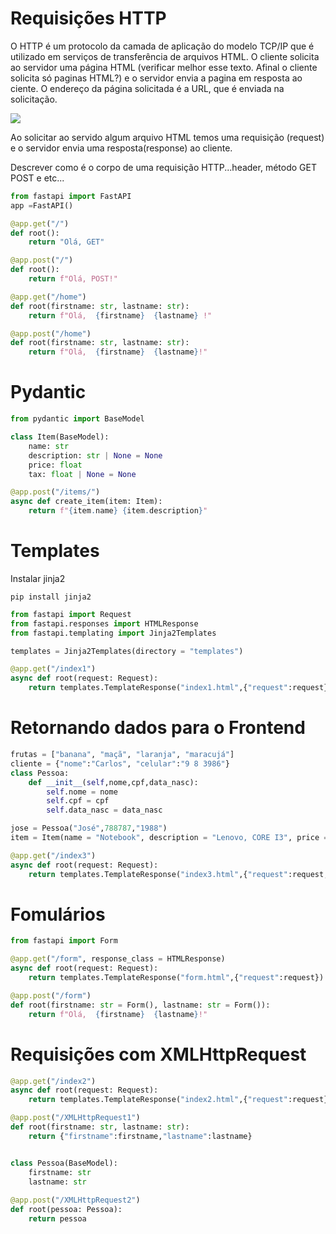 # Requisições HTTP

O HTTP é um protocolo da camada de aplicação do modelo TCP/IP que é utilizado em serviços de transferência de arquivos HTML. O cliente solicita ao servidor uma página HTML (verificar melhor esse texto. Afinal o cliente solicita só paginas HTML?) e o servidor envia a pagina em resposta ao ciente. O endereço da página solicitada é a URL, que é enviada na solicitação. 

<img src="https://materiais.imd.ufrn.br/materialV2/assets/imagens/sistemas-de-conectividade/sistemas_conectividade_a06_2016_Aula_06_Modelos_Comunicacao_Redes_Figura_02.jpg"/>

Ao solicitar ao servido algum arquivo HTML temos uma requisição (request) e o servidor envia uma resposta(response) ao cliente.

Descrever como é o corpo de uma requisição HTTP...header, método GET POST e etc...


~~~python
from fastapi import FastAPI
app =FastAPI()

@app.get("/")
def root():
    return "Olá, GET"

@app.post("/")
def root():
    return f"Olá, POST!"
~~~



~~~python
@app.get("/home")
def root(firstname: str, lastname: str):
    return f"Olá,  {firstname}  {lastname} !"

@app.post("/home")
def root(firstname: str, lastname: str):
    return f"Olá,  {firstname}  {lastname}!"
~~~


# Pydantic

~~~python
from pydantic import BaseModel

class Item(BaseModel):
    name: str
    description: str | None = None
    price: float
    tax: float | None = None

@app.post("/items/")
async def create_item(item: Item):
    return f"{item.name} {item.description}"

~~~

# Templates
Instalar jinja2   

`pip install jinja2`

~~~python
from fastapi import Request
from fastapi.responses import HTMLResponse
from fastapi.templating import Jinja2Templates

templates = Jinja2Templates(directory = "templates")

@app.get("/index1")
async def root(request: Request):
    return templates.TemplateResponse("index1.html",{"request":request})
~~~



# Retornando dados para o Frontend
~~~python
frutas = ["banana", "maçã", "laranja", "maracujá"]
cliente = {"nome":"Carlos", "celular":"9 8 3986"}
class Pessoa:
    def __init__(self,nome,cpf,data_nasc):
        self.nome = nome
        self.cpf = cpf
        self.data_nasc = data_nasc

jose = Pessoa("José",788787,"1988")
item = Item(name = "Notebook", description = "Lenovo, CORE I3", price = 243.54,tax = None)

@app.get("/index3")
async def root(request: Request):
    return templates.TemplateResponse("index3.html",{"request":request, "dados_list": frutas, "dados_dict": cliente, "pessoa":jose, "item": item })

~~~

# Fomulários
~~~python
from fastapi import Form

@app.get("/form", response_class = HTMLResponse)
async def root(request: Request):
    return templates.TemplateResponse("form.html",{"request":request})

@app.post("/form")
def root(firstname: str = Form(), lastname: str = Form()):
    return f"Olá,  {firstname}  {lastname}!"
~~~


# Requisições com XMLHttpRequest

~~~python
@app.get("/index2")
async def root(request: Request):
    return templates.TemplateResponse("index2.html",{"request":request})

@app.post("/XMLHttpRequest1")
def root(firstname: str, lastname: str):
    return {"firstname":firstname,"lastname":lastname}


class Pessoa(BaseModel):
    firstname: str
    lastname: str
    
@app.post("/XMLHttpRequest2")
def root(pessoa: Pessoa):
    return pessoa
~~~